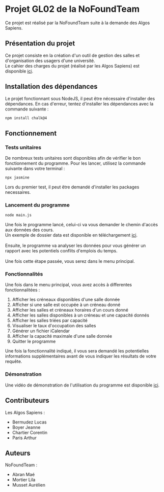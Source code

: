 # Projet GL02 de la NoFoundTeam

Ce projet est réalisé par la NoFoundTeam suite à la demande des Algos Sapiens.
## Présentation du projet
Ce projet consiste en la création d'un outil de gestion des salles et d'organisation des usagers d'une université.\
Le cahier des charges du projet (réalisé par les Algos Sapiens) est disponible [ici](https://drive.google.com/file/d/1L5uby8bw0sJ85M3nuYX020e3dtGXyWy8/view?usp=sharing).

## Installation des dépendances
Le projet fonctionnant sous NodeJS, il peut être nécessaire d'installer des dépendances. En cas d'erreur, tentez d'installer les dépendances avec la commande suivante :

```bash
npm install chalk@4
```

## Fonctionnement 
### Tests unitaires
De nombreux tests unitaires sont disponibles afin de vérifier le bon fonctionnement du programme.
Pour les lancer, utilisez la commande suivante dans votre terminal :
```bash
npx jasmine
```
Lors du premier test, il peut être demandé d'installer les packages necessaires.

### Lancement du programme 
```bash
node main.js
```
Une fois le programme lancé, celui-ci va vous demander le chemin d'accès aux données des cours.\
Un exemple de dossier data est disponible en téléchargement [ici](https://drive.google.com/file/d/1fT2q1QvIYl6LuxS_g-cqWjmS5bBKgYzL/view?usp=drive_link).\
\
Ensuite, le programme va analyser les données pour vous générer un rapport avec les potentiels conflits d'emplois du temps.
\
\
Une fois cette étape passée, vous serez dans le menu principal.
### Fonctionnalités
Une fois dans le menu principal, vous avez accès à differentes fonctionnalitées :
1) Afficher les créneaux disponibles d'une salle donnée
2) Afficher si une salle est occupée à un créneau donné
3) Afficher les salles et créneaux horaires d'un cours donné
4) Afficher les salles disponibles à un créneau et une capacité donnés
5) Afficher les salles triées par capacité
6) Visualiser le taux d'occupation des salles
7) Générer un fichier iCalendar
8) Afficher la capacité maximale d'une salle donnée
9) Quitter le programme

Une fois la fonctionnalité indiqué, il vous sera demandé les potentielles informations supplémentaires avant de vous indiquer les résultats de votre requête.
### Démonstration 
Une vidéo de démonstration de l'utilisation du programme est disponible [ici](https://drive.google.com/file/d/1Wbp_kOUl3d-fjzd4SITAmiQv6SQKoJNh/view?usp=sharing).
## Contributeurs
Les Algos Sapiens :
- Bermudez Lucas
- Boyer Jeanne
- Chartier Corentin
- Paris Arthur
## Auteurs
NoFoundTeam :
- Abran Maé
- Mortier Lila
- Musset Aurélien
